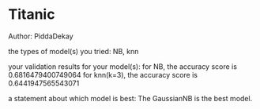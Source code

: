 # Titanic
Author: PiddaDekay

the types of model(s) you tried: NB, knn

your validation results for your model(s):
	for NB, the accuracy score is 0.6816479400749064
	for knn(k=3), the accuracy score is 0.6441947565543071

a statement about which model is best: The GaussianNB is the best model.
